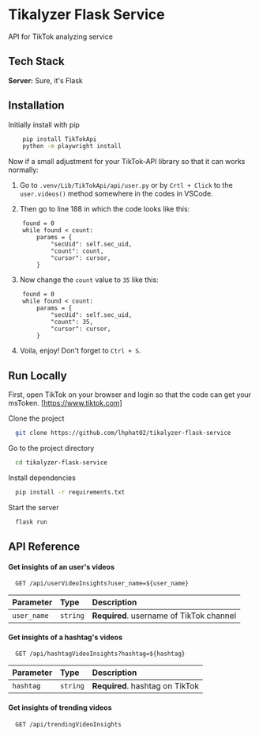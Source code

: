# Tikalyzer Flask Service

API for TikTok analyzing service

## Tech Stack

**Server:** Sure, it's Flask

## Installation

Initially install with pip

```bash
    pip install TikTokApi
    python -m playwright install

```

Now if a small adjustment for your TikTok-API library so that it can works normally:

1. Go to `.venv/Lib/TikTokApi/api/user.py` or by `Crtl + Click` to the `user.videos()` method somewhere in the codes in VSCode.

2. Then go to line 188 in which the code looks like this:

```
    found = 0
    while found < count:
        params = {
            "secUid": self.sec_uid,
            "count": count,
            "cursor": cursor,
        }
```

3. Now change the `count` value to `35` like this:

```
    found = 0
    while found < count:
        params = {
            "secUid": self.sec_uid,
            "count": 35,
            "cursor": cursor,
        }
```

4. Voila, enjoy! Don't forget to `Ctrl + S`.

## Run Locally

First, open TikTok on your browser and login so that the code can get your msToken. [https://www.tiktok.com]

Clone the project

```bash
  git clone https://github.com/lhphat02/tikalyzer-flask-service
```

Go to the project directory

```bash
  cd tikalyzer-flask-service
```

Install dependencies

```bash
  pip install -r requirements.txt
```

Start the server

```bash
  flask run
```

## API Reference

#### Get insights of an user's videos

```http
  GET /api/userVideoInsights?user_name=${user_name}
```

| Parameter   | Type     | Description                              |
| :---------- | :------- | :--------------------------------------- |
| `user_name` | `string` | **Required**. username of TikTok channel |

#### Get insights of a hashtag's videos

```http
  GET /api/hashtagVideoInsights?hashtag=${hashtag}
```

| Parameter | Type     | Description                     |
| :-------- | :------- | :------------------------------ |
| `hashtag` | `string` | **Required**. hashtag on TikTok |

#### Get insights of trending videos

```http
  GET /api/trendingVideoInsights
```
